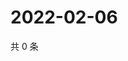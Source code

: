 # 2022-02-06

共 0 条

<!-- BEGIN WEIBO -->
<!-- 最后更新时间 Sun Feb 06 2022 18:00:35 GMT+0800 (China Standard Time) -->

<!-- END WEIBO -->
